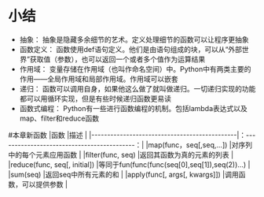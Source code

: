 # 小结
* 抽象：
抽象是隐藏多余细节的艺术。定义处理细节的函数可以让程序更抽象
* 函数定义：
函数使用def语句定义。他们是由语句组成的块，可以从“外部世界”获取值（参数），也可以返回一个或者多个值作为运算结果
* 作用域：
变量存储在作用域（也叫作命名空间）中。Python中有两类主要的作用——全局作用域和局部作用域。作用域可以嵌套
* 递归：
函数可以调用自身，如果他这么做了就叫做递归。一切递归实现的功能都可以用循环实现，但是有些时候递归函数更易读
* 函数式编程：
Python有一些进行函数编程的机制。包括lambda表达式以及map、filter和reduce函数

#本章新函数
|函数                                          |描述                                           |
|----------------------------------------------|：-------------------------------------------：|
|map(func，seq[,seq,...])                      |对序列中的每个元素应用函数                     |
|filter(func, seq)                             |返回其函数为真的元素的列表                     |
|reduce(func, seq[, initial])                  |等同于fun(func(func(seq[0],seq[1]),seq(2))...) |
|sum(seq)                                      |返回seq中所有元素的和                          |
|apply(func[, args[, kwargs]])                 |调用函数，可以提供参数                         |